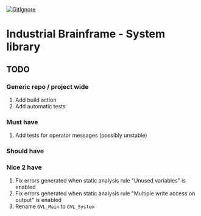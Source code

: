 [![GitIgnore](../../actions/workflows/GitIgnore.yml/badge.svg)](../../actions/workflows/GitIgnore.yml)

# Industrial Brainframe - System library

## TODO

### Generic repo / project wide

1. Add build action
1. Add automatic tests

### Must have

1. Add tests for operator messages (possibly unstable)

### Should have


### Nice 2 have

1. Fix errors generated when static analysis rule "Unused variables" is enabled
1. Fix errors generated when static analysis rule "Multiple write access on output" is enabled
1. Rename `GVL_Main` to `GVL_System`